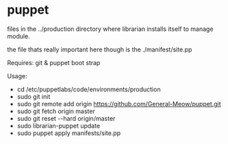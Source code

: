 # puppet

files in the ../production directory where librarian installs itself to manage module.

the file thats really important here though is the ./manifest/site.pp

Requires: git & puppet boot strap

Usage:
- cd /etc/puppetlabs/code/environments/production
- sudo git init
- sudo git remote add origin https://github.com/General-Meow/puppet.git
- sudo git fetch origin master
- sudo git reset --hard origin/master
- sudo librarian-puppet update
- sudo puppet apply manifests/site.pp
